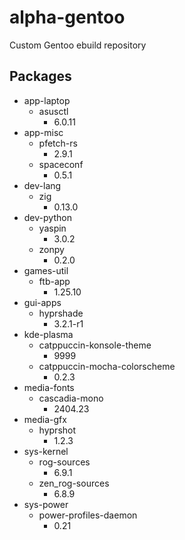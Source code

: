 # alpha-gentoo

Custom Gentoo ebuild repository

## Packages

- app-laptop
  - asusctl
    - 6.0.11
- app-misc
  - pfetch-rs
    - 2.9.1
  - spaceconf
    - 0.5.1
- dev-lang
  - zig
    - 0.13.0
- dev-python
  - yaspin
    - 3.0.2
  - zonpy
    - 0.2.0
- games-util
  - ftb-app
    - 1.25.10
- gui-apps
  - hyprshade
    - 3.2.1-r1
- kde-plasma
  - catppuccin-konsole-theme
    - 9999
  - catppuccin-mocha-colorscheme
    - 0.2.3
- media-fonts
  - cascadia-mono
    - 2404.23
- media-gfx
  - hyprshot
    - 1.2.3
- sys-kernel
  - rog-sources
    - 6.9.1
  - zen_rog-sources
    - 6.8.9
- sys-power
  - power-profiles-daemon
    - 0.21
